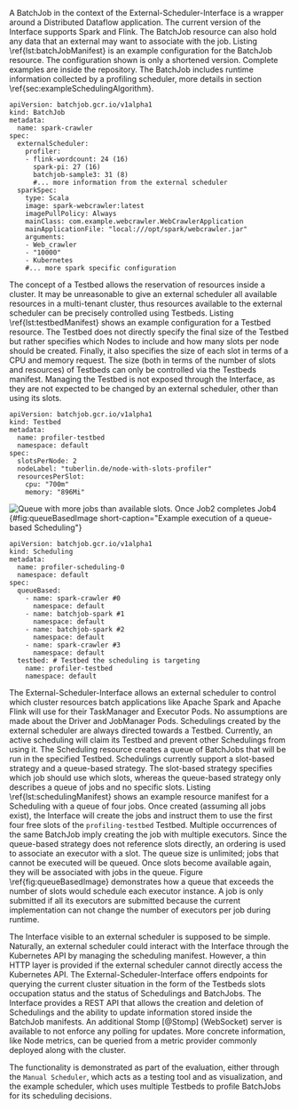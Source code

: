 A BatchJob in the context of the External-Scheduler-Interface is a wrapper around a Distributed Dataflow application. The current version of the Interface supports Spark and Flink. The BatchJob resource can also hold any data that an external may want to associate with the job. Listing \ref{lst:batchJobManifest} is an example configuration for the BatchJob resource. The configuration shown is only a shortened version. Complete examples are inside the repository. The BatchJob includes runtime information collected by a profiling scheduler, more details in section \ref{sec:exampleSchedulingAlgorithm}.

~~~~~~~{#lst:batchJobManifest .yaml caption="Example: Spark BatchJob manifest (shortened)"}
apiVersion: batchjob.gcr.io/v1alpha1
kind: BatchJob
metadata:
  name: spark-crawler
spec:
  externalScheduler:
    profiler:
    - flink-wordcount: 24 (16)
      spark-pi: 27 (16)
      batchjob-sample3: 31 (8)
      #... more information from the external scheduler
  sparkSpec:
    type: Scala
    image: spark-webcrawler:latest
    imagePullPolicy: Always
    mainClass: com.example.webcrawler.WebCrawlerApplication
    mainApplicationFile: "local:///opt/spark/webcrawler.jar"
    arguments:
    - Web_crawler
    - "10000"
    - Kubernetes
    #... more spark specific configuration
~~~~~~~

The concept of a Testbed allows the reservation of resources inside a cluster. It may be unreasonable to give an external scheduler all available resources in a multi-tenant cluster, thus resources available to the external scheduler can be precisely controlled using Testbeds. Listing \ref{lst:testbedManifest} shows an example configuration for a Testbed resource. The Testbed does not directly specify the final size of the Testbed but rather specifies which Nodes to include and how many slots per node should be created. Finally, it also specifies the size of each slot in terms of a CPU and memory request. The size (both in terms of the number of slots and resources) of Testbeds can only be controlled via the Testbeds manifest. Managing the Testbed is not exposed through the Interface, as they are not expected to be changed by an external scheduler, other than using its slots.

~~~~~~~{#lst:testbedManifest .yaml caption="Example: Testbed manifest"}
apiVersion: batchjob.gcr.io/v1alpha1
kind: Testbed
metadata:
  name: profiler-testbed
  namespace: default
spec:
  slotsPerNode: 2
  nodeLabel: "tuberlin.de/node-with-slots-profiler"
  resourcesPerSlot:
    cpu: "700m"
    memory: "896Mi"
~~~~~~~


![Queue with more jobs than available slots. Once Job2 completes Job4](graphics/QueueBased.png){#fig:queueBasedImage short-caption="Example execution of a queue-based Scheduling"}

~~~~~~~{#lst:schedulingManifest .yaml caption="Example: Queue-based Scheduling manifest"}
apiVersion: batchjob.gcr.io/v1alpha1
kind: Scheduling
metadata:
  name: profiler-scheduling-0
  namespace: default
spec:
  queueBased:
    - name: spark-crawler #0
      namespace: default
    - name: batchjob-spark #1
      namespace: default
    - name: batchjob-spark #2
      namespace: default
    - name: spark-crawler #3
      namespace: default
  testbed: # Testbed the scheduling is targeting
    name: profiler-testbed
    namespace: default
~~~~~~~

The External-Scheduler-Interface allows an external scheduler to control which cluster resources batch applications like Apache Spark and Apache Flink will use for their TaskManager and Executor Pods. No assumptions are made about the Driver and JobManager Pods. Schedulings created by the external scheduler are always directed towards a Testbed. Currently, an active scheduling will claim its Testbed and prevent other Schedulings from using it. The Scheduling resource creates a queue of BatchJobs that will be run in the specified Testbed. Schedulings currently support a slot-based strategy and a queue-based strategy. The slot-based strategy specifies which job should use which slots, whereas the queue-based strategy only describes a queue of jobs and no specific slots. Listing \ref{lst:schedulingManifest} shows an example resource manifest for a Scheduling with a queue of four jobs. Once created (assuming all jobs exist), the Interface will create the jobs and instruct them to use the first four free slots of the `profiling-testbed` Testbed. Multiple occurrences of the same BatchJob imply creating the job with multiple executors. Since the queue-based strategy does not reference slots directly, an ordering is used to associate an executor with a slot. The queue size is unlimited; jobs that cannot be executed will be queued. Once slots become available again, they will be associated with jobs in the queue. Figure \ref{fig:queueBasedImage} demonstrates how a queue that exceeds the number of slots would schedule each executor instance. A job is only submitted if all its executors are submitted because the current implementation can not change the number of executors per job during runtime.

The Interface visible to an external scheduler is supposed to be simple. Naturally, an external scheduler could interact with the Interface through the Kubernetes API by managing the scheduling manifest. However, a thin HTTP layer is provided if the external scheduler cannot directly access the Kubernetes API. The External-Scheduler-Interface offers endpoints for querying the current cluster situation in the form of the Testbeds slots occupation status and the status of Schedulings and BatchJobs. The Interface provides a REST API that allows the creation and deletion of Schedulings and the ability to update information stored inside the BatchJob manifests. An additional Stomp [@Stomp] (WebSocket) server is available to not enforce any polling for updates. More concrete information, like Node metrics, can be queried from a metric provider commonly deployed along with the cluster.

The functionality is demonstrated as part of the evaluation, either through the `Manual Scheduler`, which acts as a testing tool and as visualization, and the example scheduler, which uses multiple Testbeds to profile BatchJobs for its scheduling decisions.